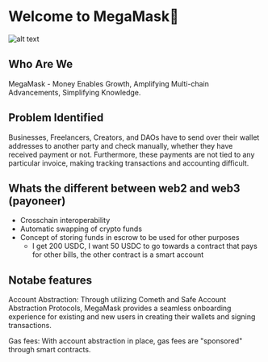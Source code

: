 # Welcome to MegaMask👋
![alt text](megamask.jpeg)
## Who Are We
MegaMask - Money Enables Growth, Amplifying Multi-chain Advancements, Simplifying Knowledge.

## Problem Identified
Businesses, Freelancers, Creators, and DAOs have to send over their wallet addresses to another party and check manually, whether they have received payment or not. Furthermore, these payments are not tied to any particular invoice, making tracking transactions and accounting difficult.

## Whats the different between web2 and web3 (payoneer)
- Crosschain interoperability
- Automatic swapping of crypto funds
- Concept of storing funds in escrow to be used for other purposes
    - I get 200 USDC, I want 50 USDC to go towards a contract that pays for other bills, the other contract is a smart account
 
## Notabe features
Account Abstraction: Through utilizing Cometh and Safe Account Abstraction Protocols, MegaMask provides a seamless onboarding experience for existing and new users in creating their wallets and signing transactions.

Gas fees: With account abstraction in place, gas fees are "sponsored" through smart contracts.

